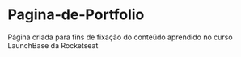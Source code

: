 # Pagina-de-Portfolio
 Página criada para fins de fixação do conteúdo aprendido no curso LaunchBase da Rocketseat
